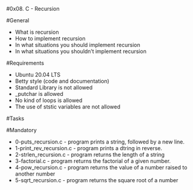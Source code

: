 #0x08. C - Recursion

#General
- What is recursion
- How to implement recursion
- In what situations you should implement recursion
- In what situations you shouldn’t implement recursion

#Requirements
- Ubuntu 20.04 LTS
- Betty style (code and documentation)
- Standard Library is not allowed
- _putchar is allowed
- No kind of loops is allowed
- The use of ststic variables are not allowed

#Tasks

#Mandatory
- 0-puts_recursion.c - program prints a string, followed by a new line.
- 1-print_rev_recursion.c - program prints a dtring in reverse.
- 2-strlen_recursion.c - program returns the length of a string
- 3-factorial.c - program returns the factorial of a given number.
- 4-pow_recursion.c - program returns the value of a number raised to another number
- 5-sqrt_recursion.c - program returns the square root of a number
